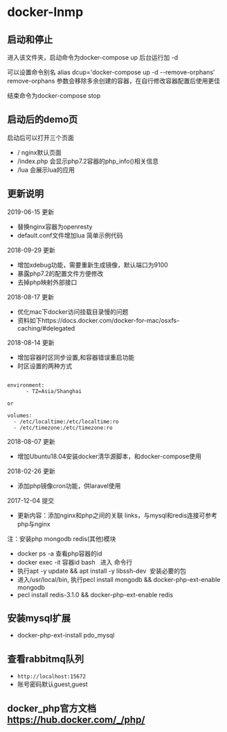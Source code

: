 # docker-lnmp

## 启动和停止

进入该文件夹，启动命令为docker-compose up  后台运行加 -d

可以设置命令别名 alias dcup='docker-compose up -d --remove-orphans'
remove-orphans 参数会移除多余创建的容器，在自行修改容器配置后使用更佳

结束命令为docker-compose stop

## 启动后的demo页

启动后可以打开三个页面
- / nginx默认页面
- /index.php 会显示php7.2容器的php_info()相关信息
- /lua 会展示lua的应用

## 更新说明

2019-06-15 更新

- 替换nginx容器为openresty
- default.conf文件增加lua 简单示例代码

2018-09-29 更新

- 增加xdebug功能，需要重新生成镜像，默认端口为9100
- 暴露php7.2的配置文件方便修改
- 去掉php映射外部接口

2018-08-17 更新

- 优化mac下docker访问挂载目录慢的问题
- 资料如下https://docs.docker.com/docker-for-mac/osxfs-caching/#delegated

2018-08-14 更新

- 增加容器时区同步设置,和容器错误重启功能
- 时区设置的两种方式

```docker

environment:
      - TZ=Asia/Shanghai

or

volumes:
  - /etc/localtime:/etc/localtime:ro
  - /etc/timezone:/etc/timezone:ro

```

2018-08-07 更新

- 增加Ubuntu18.04安装docker清华源脚本，和docker-compose使用

2018-02-26 更新

- 添加php镜像cron功能，供laravel使用

2017-12-04 提交

- 更新内容：添加nginx和php之间的关联  links，与mysql和redis连接可参考php与nginx

注：安装php mongodb redis(其他)模块

- docker ps -a 查看php容器的id
- docker exec -it 容器id bash   进入 命令行
- 执行apt -y update && apt install -y libssh-dev  安装必要的包
- 进入/usr/local/bin, 执行pecl install mongodb && docker-php-ext-enable mongodb
- pecl install redis-3.1.0 && docker-php-ext-enable redis

## 安装mysql扩展

- docker-php-ext-install pdo_mysql

## 查看rabbitmq队列

- ```http://localhost:15672```
- 账号密码默认guest,guest

## docker_php官方文档 https://hub.docker.com/_/php/
